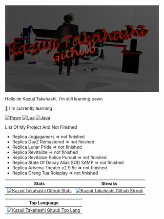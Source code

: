 <a href=https://github.com/KzjTkshi/KzjTkshi><img src="./Kazujieh.png" align=center></img></a>
<p align=left>Hello im Kazuji Takahashi, i'm still learning pawn <p>

:page_with_curl: I'm currently learning

[![Pawn](https://img.shields.io/badge/PAWN-Badge)](https://sa-mp.co.id/)
[![Lua](https://img.shields.io/badge/LUA-Badge)](https://fivem.net/)
[![Java](https://img.shields.io/badge/java-%23ED8B00.svg?style=for-the-badge&logo=java&logoColor=white)](https://www.java.com/)

List Of My Project And Not Finished
- Replica Jogjagamers => not finished
- Replica DayZ Remastered => not finished
- Replica Lunar Pride => not finished
- Replica Revitalize => not finished
- Replica Revitalize Police Pursuit => not finished
- Replica State Of Decay Alias SOD SAMP => not finished
- Replica Arivena Theater v2.9.5c => not finished
- Replica Orang Tua Roleplay => not finished

|                                                                                       Stats                                                                                                              |                                                                                       Streaks                                                                                                             |
| -------------------------------------------------------------------------------------------------------------------------------------------------------------------------------------------------------- | --------------------------------------------------------------------------------------------------------------------------------------------------------------------------------------------------------- |
| [![Kazuji Takahashi Github Stats](https://github-readme-stats.vercel.app/api?username=KzjTkshi&show_icons=true&title_color=76F1EE&icon_color=76F1FE&text_color=000000&bg_color=FFFFFF)](https://github.com/KzjTkshi) | [![Kazuji Takahashi Github Streak](http://github-readme-streak-stats.herokuapp.com?user=KzjTkshi&theme=white&hide_border=true&date_format=j%20M%5B%20Y%5D&ring=FFFFFF&currStreakLabel=FFFFFF)](https://github.com/KzjTkshi) |

|                                                                                       Top Language                                                                                                       |
| -------------------------------------------------------------------------------------------------------------------------------------------------------------------------------------------------------- |
| [![Kazuji Takahashi Gituub Top Lang](https://github-readme-stats.vercel.app/api/top-langs?username=KzjTkshi&show_icons=true&locale=en&bg_color=ffffff&text_color=000001&layout=compact)](https://github.com/KzjTkshi) |
</body>

 
<!--
**KzjTkshi/KzjTkshi** is a ✨ _special_ ✨ repository because its `README.md` (this file) appears on your GitHub profile.

Here are some ideas to get you started:

- 🔭 I’m currently working on ...
- 🌱 I’m currently learning ...
- 👯 I’m looking to collaborate on ...
- 🤔 I’m looking for help with ...
- 💬 Ask me about ...
- 📫 How to reach me: ...
- 😄 Pronouns: ...
- ⚡ Fun fact: ...
-->


